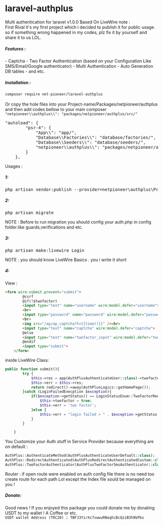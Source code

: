 # laravel-authplus
Multi authentication for laravel v1.0.0 Based On LiveWire
note : <br>
First Rival it's my first project which i decided to publish it for public usage.
so if something wrong happened in my codes, plz fix it by yourself and share it to us LOL.

<h5>Features :</h5>
- Captcha
- Two Factor Authentication (based on your Configuration Like SMS/Email/Google authenticator)
- Multi Authentication
- Auto Generation DB tables
- and etc.
<h5>Installation : </h5>
<code>composer require net-pioneer/laravel-authplus</code><br><br>
Or
copy the hole files into your Project-name/Packages/netpioneer/authplus <br>
and then add codes bellow to your main composer
<code>"netpioneer\\authplus\\": "packages/netpioneer/authplus/src/"</code>
<br>
<pre>"autoload": {
        "psr-4": {
            "App\\": "app/",
            "Database\\Factories\\": "database/factories/",
            "Database\\Seeders\\": "database/seeders/",
            "netpioneer\\authplus\\": "packages/netpioneer/authplus/src/"
        }
    },</pre>

Usages :<br>
<h5>1:</h5>
<pre>php artisan vendor:publish --provider=netpioneer\authplus\Providers\AuthplusServiceProvider</pre>
<h5>2:</h5>
<pre>php artisan migrate</pre>
NOTE : Before to run migration you should config your auth.php in config folder.like guards,verifications and etc.
<h5>3:</h5>
<pre>php artisan make:livewire Login</pre>
NOTE : you should know LiveWire Basics . you i write it short
<h5>4:</h5>
View :
<br>

```html 
<form wire:submit.prevent="submit">
        @csrf
        @if(!$twofactor)
        <input type="text" name="username" wire:model.defer="username">
        <br>
        <input type="password" name="password" wire:model.defer="password">
        <br>
        <img src="/ap/ap_captcha?t={{time()}}" /><br>
        <input type="text" name="captcha" wire:model.defer="captcha">
        @else
        <input type="text" name="twofactor_input" wire:model.defer="twofactor_input">
        @endif
        <input type="submit">
    </form>
```

inside LiveWire Class:

```php
public function submit(){
        try {
            $this->res = app(AuthPlusAuthenticateUser::class)->twofactor($this->twofactor_input)->captcha($this->captcha)->Authenticate('admin', $this->username, $this->password, true);
            $this->err = $this->res;
            return redirect()->away(AuthPlusLogics::getHomePage());
        }catch (LoginFailedExecption $exception){
            if($exception->getStatus() == LoginStatusEnum::TwoFactorRequired){
                $this->twofactor = true;
                $this->err = 'two factor';
            }else {
                $this->err = "login failed > " . $exception->getStatus() . " - data : " . (is_array($exception->getData()) ? implode(",",$exception->getData()) : $exception->getData());
            }
        }

    }
```
You Customize your Auth stuff in Service Provider because everything are on default :
```php
AuthPlus::AuthenticateMethod(AuthPlusAuthenticateUserDefualt::class);
AuthPlus::RedirectAuthenticated(AuthPlusRedirectAuthenticatedCustom::class);
AuthPlus::TwoFactorAuthenticator(AuthPlusTwoFactorSmsAuthenticator::class);
```
Router :
if open route were enabled on auth config file there is no need too create route for each path Lol except the Index file sould be managed on you !

<h5>Donate: </h5>
Good news ! If you enjoyed this package you could donate me by donating USDT to my wallet ! A Coffee or etc.
<br>
<code>USDT wallet Address (TRC20) : TBFJ3YirXc7vwwuRNeqhcBcQziB3h9bPbs</code> 
